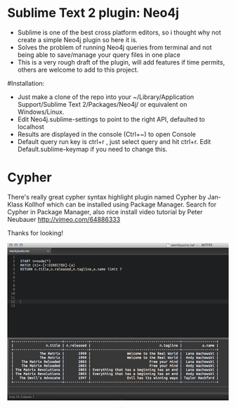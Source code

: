 # Sublime Text 2 plugin: Neo4j

* Sublime is one of the best cross platform editors, so i thought why not create a simple Neo4j plugin so here it is.
* Solves the problem of running Neo4j queries from terminal and not being able to save/manage your query files in one place
* This is a very rough draft of the plugin, will add features if time permits, others are welcome to add to this project.


#Installation:
* Just make a clone of the repo into your ~/Library/Application Support/Sublime Text 2/Packages/Neo4j/ or equivalent on Windows/Linux.
* Edit Neo4j.sublime-settings to point to the right API, defaulted to localhost
* Results are displayed in the console (Ctrl+~) to open Console
* Default query run key is ctrl+r , just select query and hit ctrl+r. Edit Default.sublime-keymap if you need to change this.

# Cypher
There's really great cypher syntax highlight plugin named Cypher by Jan-Klass Kollhof which can be installed using Package Manager.
Search for Cypher in Package Manager, also nice install video tutorial by Peter Neubauer http://vimeo.com/64886333

Thanks for looking!

![Alt text](/sublime-text-neo4j.png "Sublime Neo4j Plugin")
